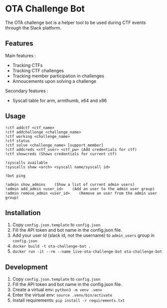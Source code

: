 # OTA Challenge Bot

The OTA challenge bot is a helper tool to be used during CTF events
through the Slack platform.

## Features

Main features :
- Tracking CTFs
- Tracking CTF challenges
- Tracking member participation in challenges
- Annoucements upon solving a challenge

Secondary features :
- Syscall table for arm, armthumb, x64 and x86

## Usage

```
!ctf addctf <ctf_name>
!ctf addchallenge <challenge_name>
!ctf working <challenge_name>
!ctf status
!ctf solve <challenge_name> [support_member]
!ctf addcreds <ctf_user> <ctf_pw> (Add credentials for ctf)
!ctf showcreds (Shows credentials for current ctf)
```
```
!syscalls available
!syscalls show <arch> <syscall name/syscall id>
```
```
!bot ping
```
```
!admin show_admins    (Show a list of current admin users)
!admin add_admin <user_id>    (Add an user to the admin user group)
!admin remove_admin <user_id>    (Remove an user from the admin user group)
```

## Installation

1. Copy `config.json.template` to `config.json`
2. Fill the API token and bot name in the config.json file.
3. Add your user id (slack id, not the username) to `admin_users` group in `config.json`
4. `docker build -t ota-challenge-bot .`
5. `docker run -it --rm --name live-ota-challenge-bot ota-challenge-bot`

## Development

1. Copy `config.json.template` to `config.json`
2. Fill the API token and bot name in the config.json file.
3. Create a virtual env: `python3 -m venv .venv`
4. Enter the virtual env: `source .venv/bin/activate`
5. Install requirements: `pip install -r requirements.txt`
